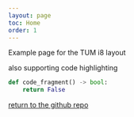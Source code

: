 ```yaml
---
layout: page
toc: Home
order: 1
---
```


Example page for the TUM i8 layout

also supporting code highlighting

```python
def code_fragment() -> bool:
    return False
```

[return to the github repo](https://github.com/tumi8/tumi8-theme)
